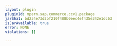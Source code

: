 ```yaml
---
layout: plugin
pluginId: mpern.sap.commerce.ccv1.package
jarSha1: bd234e73d2bf210f488b0eec4ef435e342e1dc63
isJarAvailable: true
error: NONE
violations: []

---
```

